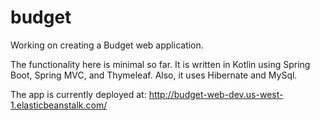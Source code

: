 # budget
Working on creating a Budget web application.

The functionality here is minimal so far.  It is written in Kotlin using Spring Boot, Spring MVC, and Thymeleaf. Also, it uses Hibernate and MySql.

The app is currently deployed at: http://budget-web-dev.us-west-1.elasticbeanstalk.com/
